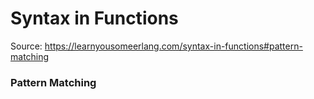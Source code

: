 # Syntax in Functions

Source: https://learnyousomeerlang.com/syntax-in-functions#pattern-matching

### Pattern Matching
